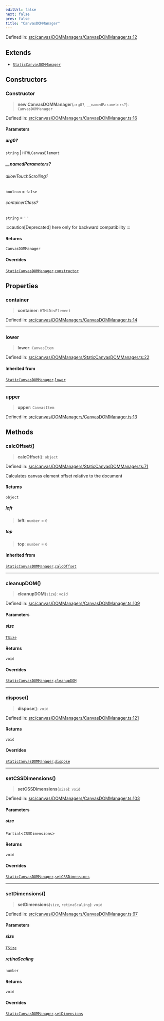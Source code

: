 ```yaml
---
editUrl: false
next: false
prev: false
title: "CanvasDOMManager"
---
```


Defined in: [src/canvas/DOMManagers/CanvasDOMManager.ts:12](https://github.com/fabricjs/fabric.js/blob/9a792f4b7b8031f02ec7ea4ce8c99f810e45cfec/src/canvas/DOMManagers/CanvasDOMManager.ts#L12)

## Extends

- [`StaticCanvasDOMManager`](/api/classes/staticcanvasdommanager/)

## Constructors

### Constructor

> **new CanvasDOMManager**(`arg0?`, `__namedParameters?`): `CanvasDOMManager`

Defined in: [src/canvas/DOMManagers/CanvasDOMManager.ts:16](https://github.com/fabricjs/fabric.js/blob/9a792f4b7b8031f02ec7ea4ce8c99f810e45cfec/src/canvas/DOMManagers/CanvasDOMManager.ts#L16)

#### Parameters

##### arg0?

`string` | `HTMLCanvasElement`

##### \_\_namedParameters?

###### allowTouchScrolling?

`boolean` = `false`

###### containerClass?

`string` = `''`

:::caution[Deprecated]
here only for backward compatibility
:::

#### Returns

`CanvasDOMManager`

#### Overrides

[`StaticCanvasDOMManager`](/api/classes/staticcanvasdommanager/).[`constructor`](/api/classes/staticcanvasdommanager/#constructor)

## Properties

### container

> **container**: `HTMLDivElement`

Defined in: [src/canvas/DOMManagers/CanvasDOMManager.ts:14](https://github.com/fabricjs/fabric.js/blob/9a792f4b7b8031f02ec7ea4ce8c99f810e45cfec/src/canvas/DOMManagers/CanvasDOMManager.ts#L14)

***

### lower

> **lower**: `CanvasItem`

Defined in: [src/canvas/DOMManagers/StaticCanvasDOMManager.ts:22](https://github.com/fabricjs/fabric.js/blob/9a792f4b7b8031f02ec7ea4ce8c99f810e45cfec/src/canvas/DOMManagers/StaticCanvasDOMManager.ts#L22)

#### Inherited from

[`StaticCanvasDOMManager`](/api/classes/staticcanvasdommanager/).[`lower`](/api/classes/staticcanvasdommanager/#lower)

***

### upper

> **upper**: `CanvasItem`

Defined in: [src/canvas/DOMManagers/CanvasDOMManager.ts:13](https://github.com/fabricjs/fabric.js/blob/9a792f4b7b8031f02ec7ea4ce8c99f810e45cfec/src/canvas/DOMManagers/CanvasDOMManager.ts#L13)

## Methods

### calcOffset()

> **calcOffset**(): `object`

Defined in: [src/canvas/DOMManagers/StaticCanvasDOMManager.ts:71](https://github.com/fabricjs/fabric.js/blob/9a792f4b7b8031f02ec7ea4ce8c99f810e45cfec/src/canvas/DOMManagers/StaticCanvasDOMManager.ts#L71)

Calculates canvas element offset relative to the document

#### Returns

`object`

##### left

> **left**: `number` = `0`

##### top

> **top**: `number` = `0`

#### Inherited from

[`StaticCanvasDOMManager`](/api/classes/staticcanvasdommanager/).[`calcOffset`](/api/classes/staticcanvasdommanager/#calcoffset)

***

### cleanupDOM()

> **cleanupDOM**(`size`): `void`

Defined in: [src/canvas/DOMManagers/CanvasDOMManager.ts:109](https://github.com/fabricjs/fabric.js/blob/9a792f4b7b8031f02ec7ea4ce8c99f810e45cfec/src/canvas/DOMManagers/CanvasDOMManager.ts#L109)

#### Parameters

##### size

[`TSize`](/api/type-aliases/tsize/)

#### Returns

`void`

#### Overrides

[`StaticCanvasDOMManager`](/api/classes/staticcanvasdommanager/).[`cleanupDOM`](/api/classes/staticcanvasdommanager/#cleanupdom)

***

### dispose()

> **dispose**(): `void`

Defined in: [src/canvas/DOMManagers/CanvasDOMManager.ts:121](https://github.com/fabricjs/fabric.js/blob/9a792f4b7b8031f02ec7ea4ce8c99f810e45cfec/src/canvas/DOMManagers/CanvasDOMManager.ts#L121)

#### Returns

`void`

#### Overrides

[`StaticCanvasDOMManager`](/api/classes/staticcanvasdommanager/).[`dispose`](/api/classes/staticcanvasdommanager/#dispose)

***

### setCSSDimensions()

> **setCSSDimensions**(`size`): `void`

Defined in: [src/canvas/DOMManagers/CanvasDOMManager.ts:103](https://github.com/fabricjs/fabric.js/blob/9a792f4b7b8031f02ec7ea4ce8c99f810e45cfec/src/canvas/DOMManagers/CanvasDOMManager.ts#L103)

#### Parameters

##### size

`Partial`\<`CSSDimensions`\>

#### Returns

`void`

#### Overrides

[`StaticCanvasDOMManager`](/api/classes/staticcanvasdommanager/).[`setCSSDimensions`](/api/classes/staticcanvasdommanager/#setcssdimensions)

***

### setDimensions()

> **setDimensions**(`size`, `retinaScaling`): `void`

Defined in: [src/canvas/DOMManagers/CanvasDOMManager.ts:97](https://github.com/fabricjs/fabric.js/blob/9a792f4b7b8031f02ec7ea4ce8c99f810e45cfec/src/canvas/DOMManagers/CanvasDOMManager.ts#L97)

#### Parameters

##### size

[`TSize`](/api/type-aliases/tsize/)

##### retinaScaling

`number`

#### Returns

`void`

#### Overrides

[`StaticCanvasDOMManager`](/api/classes/staticcanvasdommanager/).[`setDimensions`](/api/classes/staticcanvasdommanager/#setdimensions)
